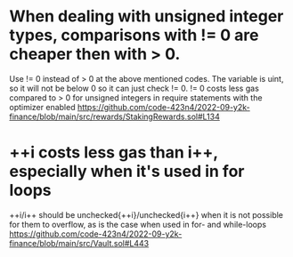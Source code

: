 # When dealing with unsigned integer types, comparisons with != 0 are cheaper then with > 0. 
Use != 0 instead of > 0 at the above mentioned codes. The variable is uint, so it will not be below 0 so it can just check != 0.
!= 0 costs less gas compared to > 0 for unsigned integers in require statements with the optimizer enabled
https://github.com/code-423n4/2022-09-y2k-finance/blob/main/src/rewards/StakingRewards.sol#L134
# ++i costs less gas than i++, especially when it's used in for loops
++i/i++ should be unchecked{++i}/unchecked{i++} when it is not possible for them to overflow, as is the case when used in for- and while-loops
https://github.com/code-423n4/2022-09-y2k-finance/blob/main/src/Vault.sol#L443
